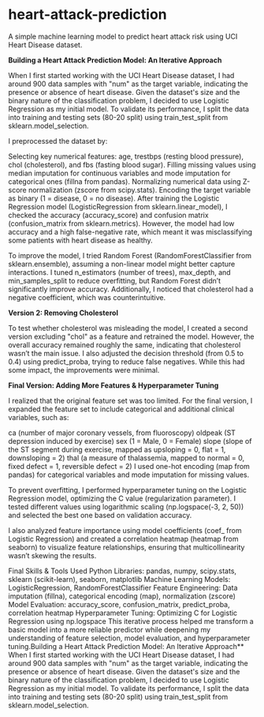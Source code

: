 # heart-attack-prediction
A simple machine learning model to predict heart attack risk using UCI Heart Disease dataset.

**Building a Heart Attack Prediction Model: An Iterative Approach**

When I first started working with the UCI Heart Disease dataset, I had around 900 data samples with "num" as the target variable, indicating the presence or absence of heart disease. Given the dataset's size and the binary nature of the classification problem, I decided to use Logistic Regression as my initial model. To validate its performance, I split the data into training and testing sets (80-20 split) using train_test_split from sklearn.model_selection.

I preprocessed the dataset by:

Selecting key numerical features: age, trestbps (resting blood pressure), chol (cholesterol), and fbs (fasting blood sugar).
Filling missing values using median imputation for continuous variables and mode imputation for categorical ones (fillna from pandas).
Normalizing numerical data using Z-score normalization (zscore from scipy.stats).
Encoding the target variable as binary (1 = disease, 0 = no disease).
After training the Logistic Regression model (LogisticRegression from sklearn.linear_model), I checked the accuracy (accuracy_score) and confusion matrix (confusion_matrix from sklearn.metrics). However, the model had low accuracy and a high false-negative rate, which meant it was misclassifying some patients with heart disease as healthy.

To improve the model, I tried Random Forest (RandomForestClassifier from sklearn.ensemble), assuming a non-linear model might better capture interactions. I tuned n_estimators (number of trees), max_depth, and min_samples_split to reduce overfitting, but Random Forest didn’t significantly improve accuracy. Additionally, I noticed that cholesterol had a negative coefficient, which was counterintuitive.

**Version 2: Removing Cholesterol**

To test whether cholesterol was misleading the model, I created a second version excluding "chol" as a feature and retrained the model. However, the overall accuracy remained roughly the same, indicating that cholesterol wasn’t the main issue. I also adjusted the decision threshold (from 0.5 to 0.4) using predict_proba, trying to reduce false negatives. While this had some impact, the improvements were minimal.

**Final Version: Adding More Features & Hyperparameter Tuning**

I realized that the original feature set was too limited. For the final version, I expanded the feature set to include categorical and additional clinical variables, such as:

ca (number of major coronary vessels, from fluoroscopy)
oldpeak (ST depression induced by exercise)
sex (1 = Male, 0 = Female)
slope (slope of the ST segment during exercise, mapped as upsloping = 0, flat = 1, downsloping = 2)
thal (a measure of thalassemia, mapped to normal = 0, fixed defect = 1, reversible defect = 2)
I used one-hot encoding (map from pandas) for categorical variables and mode imputation for missing values.

To prevent overfitting, I performed hyperparameter tuning on the Logistic Regression model, optimizing the C value (regularization parameter). I tested different values using logarithmic scaling (np.logspace(-3, 2, 50)) and selected the best one based on validation accuracy.

I also analyzed feature importance using model coefficients (coef_ from Logistic Regression) and created a correlation heatmap (heatmap from seaborn) to visualize feature relationships, ensuring that multicollinearity wasn’t skewing the results.

Final Skills & Tools Used
Python Libraries: pandas, numpy, scipy.stats, sklearn (scikit-learn), seaborn, matplotlib
Machine Learning Models: LogisticRegression, RandomForestClassifier
Feature Engineering: Data imputation (fillna), categorical encoding (map), normalization (zscore)
Model Evaluation: accuracy_score, confusion_matrix, predict_proba, correlation heatmap
Hyperparameter Tuning: Optimizing C for Logistic Regression using np.logspace
This iterative process helped me transform a basic model into a more reliable predictor while deepening my understanding of feature selection, model evaluation, and hyperparameter tuning.Building a Heart Attack Prediction Model: An Iterative Approach**
When I first started working with the UCI Heart Disease dataset, I had around 900 data samples with "num" as the target variable, indicating the presence or absence of heart disease. Given the dataset's size and the binary nature of the classification problem, I decided to use Logistic Regression as my initial model. To validate its performance, I split the data into training and testing sets (80-20 split) using train_test_split from sklearn.model_selection.
